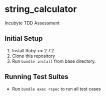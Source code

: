 # string_calculator
Incubyte TDD Assessment

## Initial Setup

1. Install Ruby >= 2.7.2
2. Clone this repository
3. Run `bundle install` from base directory.

## Running Test Suites

- Run `bundle exec rspec` to run all test cases